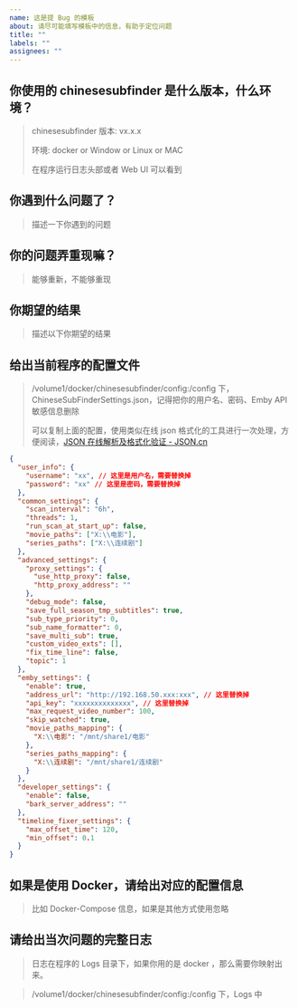 ```yaml
---
name: 这是提 Bug 的模板
about: 请尽可能填写模板中的信息，有助于定位问题
title: ""
labels: ""
assignees: ""
---
```


## 你使用的 chinesesubfinder 是什么版本，什么环境？

> chinesesubfinder 版本: vx.x.x
>
> 环境: docker or Window or Linux or MAC
>
> 在程序运行日志头部或者 Web UI 可以看到

## 你遇到什么问题了？

> 描述一下你遇到的问题

## 你的问题弄重现嘛？

> 能够重新，不能够重现

## 你期望的结果

> 描述以下你期望的结果

## 给出当前程序的配置文件

> /volume1/docker/chinesesubfinder/config:/config 下，ChineseSubFinderSettings.json，记得把你的用户名、密码、Emby API 敏感信息删除
>
> 可以复制上面的配置，使用类似在线 json 格式化的工具进行一次处理，方便阅读，[JSON 在线解析及格式化验证 - JSON.cn](https://www.json.cn/#)

```json
{
  "user_info": {
    "username": "xx", // 这里是用户名，需要替换掉
    "password": "xx" // 这里是密码，需要替换掉
  },
  "common_settings": {
    "scan_interval": "6h",
    "threads": 1,
    "run_scan_at_start_up": false,
    "movie_paths": ["X:\\电影"],
    "series_paths": ["X:\\连续剧"]
  },
  "advanced_settings": {
    "proxy_settings": {
      "use_http_proxy": false,
      "http_proxy_address": ""
    },
    "debug_mode": false,
    "save_full_season_tmp_subtitles": true,
    "sub_type_priority": 0,
    "sub_name_formatter": 0,
    "save_multi_sub": true,
    "custom_video_exts": [],
    "fix_time_line": false,
    "topic": 1
  },
  "emby_settings": {
    "enable": true,
    "address_url": "http://192.168.50.xxx:xxx", // 这里替换掉
    "api_key": "xxxxxxxxxxxxxx", // 这里替换掉
    "max_request_video_number": 100,
    "skip_watched": true,
    "movie_paths_mapping": {
      "X:\\电影": "/mnt/share1/电影"
    },
    "series_paths_mapping": {
      "X:\\连续剧": "/mnt/share1/连续剧"
    }
  },
  "developer_settings": {
    "enable": false,
    "bark_server_address": ""
  },
  "timeline_fixer_settings": {
    "max_offset_time": 120,
    "min_offset": 0.1
  }
}
```

## 如果是使用 Docker，请给出对应的配置信息

> 比如 Docker-Compose 信息，如果是其他方式使用忽略

## 请给出当次问题的完整日志

> 日志在程序的 Logs 目录下，如果你用的是 docker ，那么需要你映射出来。

> /volume1/docker/chinesesubfinder/config:/config 下，Logs 中
